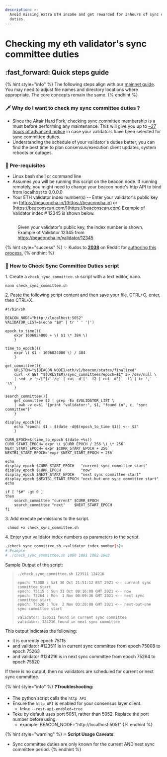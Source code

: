 ```yaml
---
description: >-
  Avoid missing extra ETH income and get rewarded for 24hours of sync committee
  duties.
---
```


# Checking my eth validator's sync committee duties

## :fast\_forward: Quick steps guide

{% hint style="info" %}
The following steps align with our [mainnet guide](../../../ethereum-staking-guide/setting-up-a-validator-on-eth2-mainnet/). You may need to adjust file names and directory locations where appropriate. The core concepts remain the same.
{% endhint %}

### :dagger: Why do I want to check my sync committee duties ?

* Since the Altair Hard Fork, checking sync committee membership is a must before performing any maintenance. This will give you up to [\~27 hours of advanced notice](https://github.com/ethereum/consensus-specs/pull/2453) in case your validators have been selected for sync committee duties.
* Understanding the schedule of your validator's duties better, you can find the best time to plan consensus/execution client updates, system reboots or outages.

### :robot: Pre-requisites

* Linux bash shell or command line
* Assumes you will be running this script on the beacon node. If running remotely, you might need to change your beacon node's http API to bind from localhost to 0.0.0.0
* Your ETH validator index number(s) -- Enter your validator's public key on [https://beaconcha.in/](https://beaconcha.in) or [https://beaconscan.com/](https://beaconscan.com) Example of Validator index # 12345 is shown below.

<figure><img src="../../../../.gitbook/assets/validator12345.png" alt=""><figcaption><p>Given your validator's public key, the index number is shown. Example of Validator 12345 from <a href="https://beaconcha.in/validator/12345">https://beaconcha.in/validator/12345</a></p></figcaption></figure>

{% hint style="success" %}
:sparkles: Kudos to [**2038**](https://www.reddit.com/user/2038/) on Reddit for [authoring this process.](https://www.reddit.com/r/ethstaker/comments/qjlfsf/how\_to\_check\_upcoming\_sync\_committee\_membership/)
{% endhint %}

### :construction: How to Check Sync Committee Duties script

1\. Create a `check_sync_committee.sh` script with a text editor, nano.

```
nano check_sync_committee.sh
```

2\. Paste the following script content and then save your file. CTRL+O, enter, then CTRL+X.

```
#!/bin/sh

BEACON_NODE="http://localhost:5052"
VALIDATOR_LIST=$(echo "$@" | tr ' ' '|')

epoch_to_time(){
    expr 1606824000 + \( $1 \* 384 \)
    }

time_to_epoch(){
    expr \( $1 - 1606824000 \) / 384
    }

get_committee(){
    URLSTEM="${BEACON_NODE}/eth/v1/beacon/states/finalized"
    curl -X GET "${URLSTEM}/sync_committees?epoch=$1" 2> /dev/null \
    | sed -e 's/["]/''/g' | cut -d'[' -f2 | cut -d']' -f1 | tr ',' '\n'
    }

search_committee(){
    get_committee $2 | grep -Ex $VALIDATOR_LIST \
    | awk -v c=$1 '{print "validator:", $1, "found in", c, "sync committee"}'
    }

display_epoch(){
    echo "epoch: $1 : $(date -d@$(epoch_to_time $1)) <-- $2"
    }

CURR_EPOCH=$(time_to_epoch $(date +%s))
CURR_START_EPOCH=`expr \( $CURR_EPOCH / 256 \) \* 256`
NEXT_START_EPOCH=`expr $CURR_START_EPOCH + 256`
NEXTB1_START_EPOCH=`expr $NEXT_START_EPOCH + 256`

echo
display_epoch $CURR_START_EPOCH   "current sync committee start"
display_epoch $CURR_EPOCH         "now"
display_epoch $NEXT_START_EPOCH   "next sync committee start"
display_epoch $NEXTB1_START_EPOCH "next-but-one sync committee start"
echo

if [ "$#" -gt 0 ]
then
    search_committee "current" $CURR_EPOCH
    search_committee "next"    $NEXT_START_EPOCH
fi
```

3\. Add execute permissions to the script.

```
 chmod +x check_sync_committee.sh
```

4\. Enter your validator index numbers as parameters to the script.

```bash
./check_sync_committee.sh <validator index number(s)>
# Example
# ./check_sync_committee.sh 1000 1001 1002 1003
```

Sample Output of the script:

> ```
> ./check_sync_committee.sh 123511 124216 
>
> epoch: 75008 : Sat 30 Oct 21:51:12 BST 2021 <-- current sync committee start
> epoch: 75115 : Sun 31 Oct 08:16:00 GMT 2021 <-- now
> epoch: 75264 : Mon  1 Nov 00:09:36 GMT 2021 <-- next sync committee start
> epoch: 75520 : Tue  2 Nov 03:28:00 GMT 2021 <-- next-but-one sync committee start
>
> validator: 123511 found in current sync committee
> validator: 124216 found in next sync committee
> ```

This output indicates the following:

* it is currently epoch 75115
* and validator #123511 is in current sync committee from epoch 75008 to epoch 75263
* and validator #124216 is in next sync committee from epoch 75264 to epoch 75520

If there is no output, then no validators are scheduled for current or next sync committee.

{% hint style="info" %}
:question:**Troubleshooting:**

* The python script calls the `http API`
* Ensure the `http API` is enabled for your consensus layer client.
  * teku: `--rest-api-enabled=true`
* Teku by default uses port 5051, rather than 5052. Replace the port number before using.
  * example: BEACON\_NODE="http://localhost:5051"
{% endhint %}

{% hint style="warning" %}
:fire: **Script Usage Caveats**:

* Sync committee duties are only known for the current AND next sync committee period.
{% endhint %}
